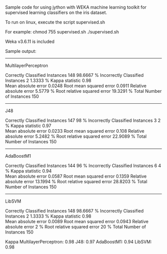 
Sample code for using jython with WEKA machine learning toolkit
for supervised learning classifiers on the iris dataset.

To run on linux, execute the script supervised.sh

For example:
chmod 755 supervised.sh
./supervised.sh

Weka v3.6.11 is included

Sample output:

------------------------------------
MultilayerPerceptron

Correctly Classified Instances         148               98.6667 %
Incorrectly Classified Instances         2                1.3333 %
Kappa statistic                          0.98  
Mean absolute error                      0.0248
Root mean squared error                  0.0911
Relative absolute error                  5.5779 %
Root relative squared error             19.3291 %
Total Number of Instances              150     

------------------------------------
J48

Correctly Classified Instances         147               98      %
Incorrectly Classified Instances         3                2      %
Kappa statistic                          0.97  
Mean absolute error                      0.0233
Root mean squared error                  0.108 
Relative absolute error                  5.2482 %
Root relative squared error             22.9089 %
Total Number of Instances              150     

------------------------------------
AdaBoostM1

Correctly Classified Instances         144               96      %
Incorrectly Classified Instances         6                4      %
Kappa statistic                          0.94  
Mean absolute error                      0.0587
Root mean squared error                  0.1359
Relative absolute error                 13.1994 %
Root relative squared error             28.8203 %
Total Number of Instances              150     

------------------------------------
LibSVM

Correctly Classified Instances         148               98.6667 %
Incorrectly Classified Instances         2                1.3333 %
Kappa statistic                          0.98  
Mean absolute error                      0.0089
Root mean squared error                  0.0943
Relative absolute error                  2      %
Root relative squared error             20      %
Total Number of Instances              150     

Kappa
MultilayerPerceptron: 0.98
J48: 0.97
AdaBoostM1: 0.94
LibSVM: 0.98

